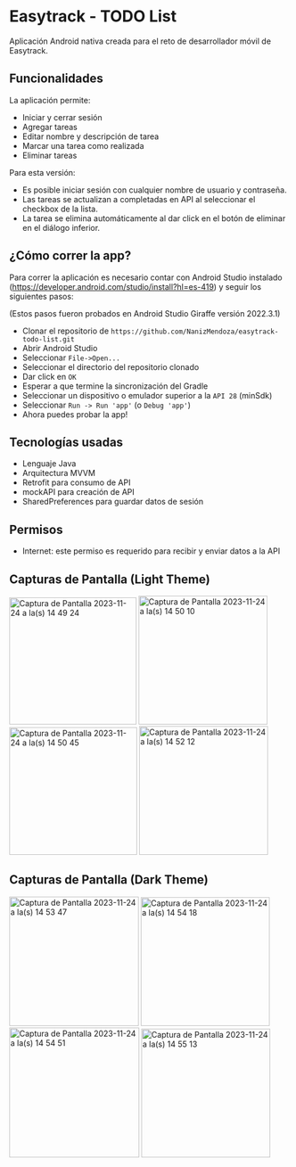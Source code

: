 # Easytrack - TODO List
Aplicación Android nativa creada para el reto de desarrollador móvil de Easytrack.

## Funcionalidades

La aplicación permite:
- Iniciar y cerrar sesión
- Agregar tareas
- Editar nombre y descripción de tarea
- Marcar una tarea como realizada
- Eliminar tareas

Para esta versión:

* Es posible iniciar sesión con cualquier nombre de usuario y contraseña.
* Las tareas se actualizan a completadas en API al seleccionar el checkbox de la lista.
* La tarea se elimina automáticamente al dar click en el botón de eliminar en el diálogo inferior.
  
## ¿Cómo correr la app?

Para correr la aplicación es necesario contar con Android Studio instalado (https://developer.android.com/studio/install?hl=es-419) y seguir los siguientes pasos:

(Estos pasos fueron probados en Android Studio Giraffe versión 2022.3.1)

- Clonar el repositorio de `https://github.com/NanizMendoza/easytrack-todo-list.git`
- Abrir Android Studio
- Seleccionar `File->Open...`
- Seleccionar el directorio del repositorio clonado
- Dar click en `OK`
- Esperar a que termine la sincronización del Gradle
- Seleccionar un dispositivo o emulador superior a la `API 28` (minSdk)
- Seleccionar `Run -> Run 'app'` (o `Debug 'app'`)
- Ahora puedes probar la app!

## Tecnologías usadas

- Lenguaje Java
- Arquitectura MVVM
- Retrofit para consumo de API
- mockAPI para creación de API
- SharedPreferences para guardar datos de sesión

## Permisos

- Internet: este permiso es requerido para recibir y enviar datos a la API

## Capturas de Pantalla (Light Theme)

<img width="228" alt="Captura de Pantalla 2023-11-24 a la(s) 14 49 24" src="https://github.com/NanizMendoza/easytrack-todo-list/assets/124191976/cc0145de-3ad6-4eb1-9a11-503a19e67619">
<img width="231" alt="Captura de Pantalla 2023-11-24 a la(s) 14 50 10" src="https://github.com/NanizMendoza/easytrack-todo-list/assets/124191976/1a69b051-22e3-4532-998c-66c03311ad97">
<img width="229" alt="Captura de Pantalla 2023-11-24 a la(s) 14 50 45" src="https://github.com/NanizMendoza/easytrack-todo-list/assets/124191976/cdfb0cd3-7a36-4841-a0ad-032c57ddba51">
<img width="231" alt="Captura de Pantalla 2023-11-24 a la(s) 14 52 12" src="https://github.com/NanizMendoza/easytrack-todo-list/assets/124191976/c0dfc916-1a64-4eb5-8dbd-94b1dfda4141">

## Capturas de Pantalla (Dark Theme)

<img width="232" alt="Captura de Pantalla 2023-11-24 a la(s) 14 53 47" src="https://github.com/NanizMendoza/easytrack-todo-list/assets/124191976/6324a165-7829-43e2-b8e9-f180e2af5e3b">
<img width="231" alt="Captura de Pantalla 2023-11-24 a la(s) 14 54 18" src="https://github.com/NanizMendoza/easytrack-todo-list/assets/124191976/dcd1c535-7b7f-4dd7-afd7-8a4cfc9827d8">
<img width="233" alt="Captura de Pantalla 2023-11-24 a la(s) 14 54 51" src="https://github.com/NanizMendoza/easytrack-todo-list/assets/124191976/8f0de842-f11a-4dcc-a0af-8bbcdfe912c4">
<img width="231" alt="Captura de Pantalla 2023-11-24 a la(s) 14 55 13" src="https://github.com/NanizMendoza/easytrack-todo-list/assets/124191976/a81bd6fa-e345-4425-aba5-7bebd0cdd64e">
